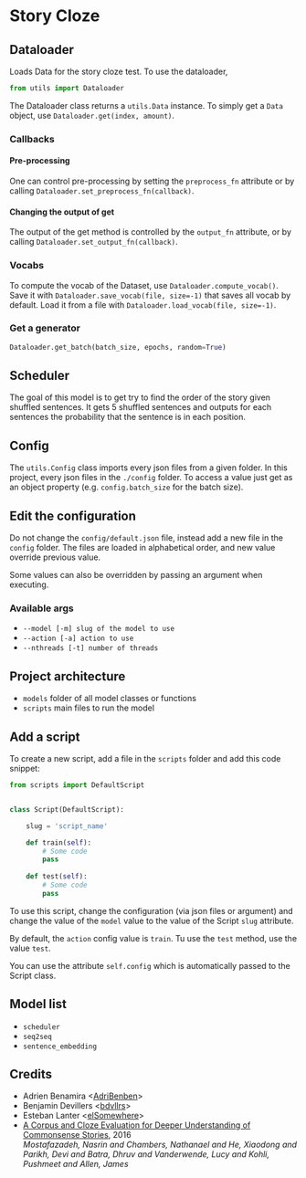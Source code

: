 # Story Cloze

## Dataloader
Loads Data for the story cloze test.
To use the dataloader, 
```python
from utils import Dataloader
```
The Dataloader class returns a `utils.Data` instance.
To simply get a `Data` object, use `Dataloader.get(index, amount)`.
### Callbacks
#### Pre-processing
One can control pre-processing by setting the `preprocess_fn` attribute or by calling
`Dataloader.set_preprocess_fn(callback)`.
#### Changing the output of get
The output of the get method is controlled by the `output_fn` attribute, or by calling
`Dataloader.set_output_fn(callback)`.
### Vocabs
To compute the vocab of the Dataset, use `Dataloader.compute_vocab()`.
Save it with `Dataloader.save_vocab(file, size=-1)` that saves all vocab by default.
Load it from a file with `Dataloader.load_vocab(file, size=-1)`.

### Get a generator
```python
Dataloader.get_batch(batch_size, epochs, random=True)
```

## Scheduler
The goal of this model is to get try to find the order of the story given shuffled sentences.
It gets 5 shuffled sentences and outputs for each sentences the probability that the sentence is in each position.

## Config
The `utils.Config` class imports every json files from a given folder.
In this project, every json files in the `./config` folder.
To access a value just get as an object property (e.g. `config.batch_size` for the batch size).

## Edit the configuration
Do not change the `config/default.json` file, instead add a new file in the `config` folder.
The files are loaded in alphabetical order, and new value override previous value.

Some values can also be overridden by passing an argument when executing.
### Available args
- `--model [-m] slug of the model to use` 
- `--action [-a] action to use`
- `--nthreads [-t] number of threads`

## Project architecture
- `models` folder of all model classes or functions
- `scripts` main files to run the model

## Add a script
To create a new script, add a file in the `scripts` folder and add this code snippet:
```python
from scripts import DefaultScript


class Script(DefaultScript):

    slug = 'script_name'

    def train(self):
        # Some code
        pass
        
    def test(self):
        # Some code
        pass
```

To use this script, change the configuration (via json files or argument) and change the value
of the `model` value to the value of the Script `slug` attribute. 

By default, the `action` config value is `train`. Tu use the `test` method, use the value `test`.

You can use the attribute `self.config` which is automatically passed to the Script class.

## Model list
- `scheduler`
- `seq2seq`
- `sentence_embedding`

## Credits
- Adrien Benamira <[AdriBenben](https://github.com/AdriBenben)>
- Benjamin Devillers <[bdvllrs](https://github.com/bdvllrs)>
- Esteban Lanter <[elSomewhere](https://github.com/elSomewhere)>
- [A Corpus and Cloze Evaluation for Deeper Understanding of Commonsense Stories](https://arxiv.org/abs/1604.01696), 2016 <br>
_Mostafazadeh, Nasrin  and  Chambers, Nathanael  and  He, Xiaodong  and  Parikh, Devi  and  Batra, Dhruv  and  Vanderwende, Lucy  and  Kohli, Pushmeet  and  Allen, James_ 
